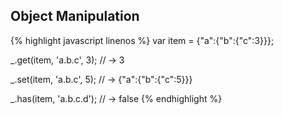 ---
---

## Object Manipulation

{% highlight javascript linenos %}
var item = {"a":{"b":{"c":3}}};

_.get(item, 'a.b.c', 3);
// → 3

_.set(item, 'a.b.c', 5);
// → {"a":{"b":{"c":5}}}

_.has(item, 'a.b.c.d');
// → false
{% endhighlight %}

